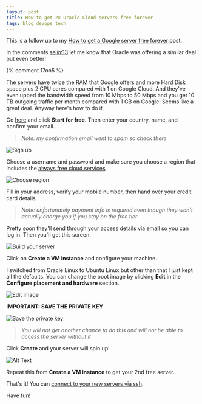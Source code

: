```yaml
---
layout: post
title: How to get 2x Oracle Cloud servers free forever
tags: blog devops tech
---
```


This is a follow up to my [How to get a Google server free forever](https://dev.to/phocks/how-to-get-a-free-google-server-forever-1fpf) post.

In the comments [selim13](https://dev.to/selim13) let me know that Oracle was offering a similar deal but even better!

{% comment 17on5 %}

The servers have twice the RAM that Google offers and more Hard Disk space plus 2 CPU cores compared with 1 on Google Cloud. And they've even upped the bandwidth speed from 10 Mbps to 50 Mbps and you get 10 TB outgoing traffic per month compared with 1 GB on Google! Seems like a great deal. Anyway here's how to do it.

Go [here](https://www.oracle.com/au/cloud/free/) and click **Start for free**. Then enter your country, name, and confirm your email. 

> *Note: my confirmation email went to spam so check there*

![Sign up](https://dev-to-uploads.s3.amazonaws.com/i/fc5nygsa2uqz3yafwh1l.PNG)

Choose a username and password and make sure you choose a region that includes the [always free cloud services](https://www.oracle.com/cloud/data-regions.html#northamerica).

![Choose region](https://dev-to-uploads.s3.amazonaws.com/i/8we9iscc83t81vcad3c3.PNG)

Fill in your address, verify your mobile number, then hand over your credit card details.

> *Note: unfortunately payment info is required even though they won't actually charge you if you stay on the free tier*

Pretty soon they'll send through your access details via email so you can log in. Then you'll get this screen.

![Build your server](https://dev-to-uploads.s3.amazonaws.com/i/6djsph7ge9yvzvpwnbpj.PNG)

Click on **Create a VM instance** and configure your machine.

I switched from Oracle Linux to Ubuntu Linux but other than that I just kept all the defaults. You can change the boot image by clicking **Edit** in the **Configure placement and hardware** section.

![Edit image](https://dev-to-uploads.s3.amazonaws.com/i/ggxbnwymfqx9y4hp99sx.PNG)

**IMPORTANT: SAVE THE PRIVATE KEY**

![Save the private key](https://dev-to-uploads.s3.amazonaws.com/i/4byujr1tqjkvjhhluur2.PNG)

> *You will not get another chance to do this and will not be able to access the server without it*

Click **Create** and your server will spin up!

![Alt Text](https://dev-to-uploads.s3.amazonaws.com/i/0y59wxzsj1s6rw2i7smu.PNG)

Repeat this from **Create a VM instance** to get your 2nd free server.

That's it! You can [connect to your new servers via ssh](https://docs.cloud.oracle.com/en-us/iaas/Content/Compute/Tasks/accessinginstance.htm).

Have fun!
